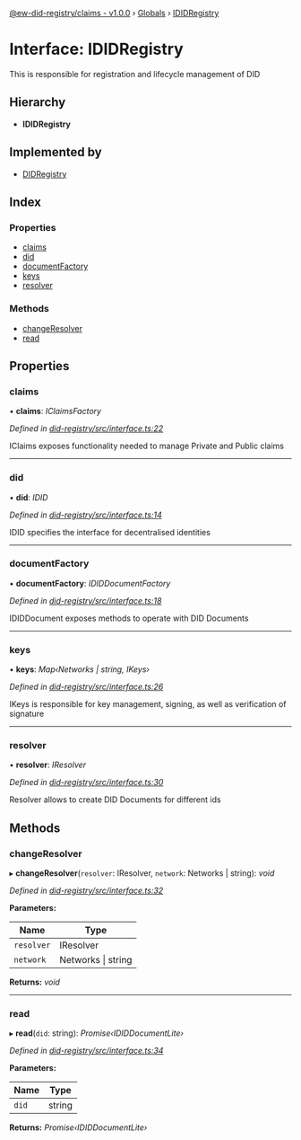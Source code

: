 [@ew-did-registry/claims - v1.0.0](../README.md) › [Globals](../globals.md) › [IDIDRegistry](ididregistry.md)

# Interface: IDIDRegistry

This is responsible for registration and lifecycle management of DID

## Hierarchy

* **IDIDRegistry**

## Implemented by

* [DIDRegistry](../classes/didregistry.md)

## Index

### Properties

* [claims](ididregistry.md#claims)
* [did](ididregistry.md#did)
* [documentFactory](ididregistry.md#documentfactory)
* [keys](ididregistry.md#keys)
* [resolver](ididregistry.md#resolver)

### Methods

* [changeResolver](ididregistry.md#changeresolver)
* [read](ididregistry.md#read)

## Properties

###  claims

• **claims**: *IClaimsFactory*

*Defined in [did-registry/src/interface.ts:22](https://github.com/energywebfoundation/ew-did-registry/blob/b17cc12/packages/did-registry/src/interface.ts#L22)*

IClaims exposes functionality needed to manage Private and Public claims

___

###  did

• **did**: *IDID*

*Defined in [did-registry/src/interface.ts:14](https://github.com/energywebfoundation/ew-did-registry/blob/b17cc12/packages/did-registry/src/interface.ts#L14)*

IDID specifies the interface for decentralised identities

___

###  documentFactory

• **documentFactory**: *IDIDDocumentFactory*

*Defined in [did-registry/src/interface.ts:18](https://github.com/energywebfoundation/ew-did-registry/blob/b17cc12/packages/did-registry/src/interface.ts#L18)*

IDIDDocument exposes methods to operate with DID Documents

___

###  keys

• **keys**: *Map‹Networks | string, IKeys›*

*Defined in [did-registry/src/interface.ts:26](https://github.com/energywebfoundation/ew-did-registry/blob/b17cc12/packages/did-registry/src/interface.ts#L26)*

IKeys is responsible for key management, signing, as well as verification of signature

___

###  resolver

• **resolver**: *IResolver*

*Defined in [did-registry/src/interface.ts:30](https://github.com/energywebfoundation/ew-did-registry/blob/b17cc12/packages/did-registry/src/interface.ts#L30)*

Resolver allows to create DID Documents for different ids

## Methods

###  changeResolver

▸ **changeResolver**(`resolver`: IResolver, `network`: Networks | string): *void*

*Defined in [did-registry/src/interface.ts:32](https://github.com/energywebfoundation/ew-did-registry/blob/b17cc12/packages/did-registry/src/interface.ts#L32)*

**Parameters:**

Name | Type |
------ | ------ |
`resolver` | IResolver |
`network` | Networks &#124; string |

**Returns:** *void*

___

###  read

▸ **read**(`did`: string): *Promise‹IDIDDocumentLite›*

*Defined in [did-registry/src/interface.ts:34](https://github.com/energywebfoundation/ew-did-registry/blob/b17cc12/packages/did-registry/src/interface.ts#L34)*

**Parameters:**

Name | Type |
------ | ------ |
`did` | string |

**Returns:** *Promise‹IDIDDocumentLite›*
